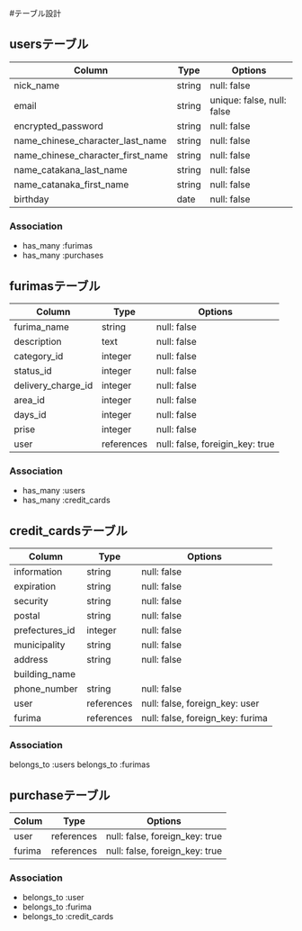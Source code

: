 #テーブル設計

## usersテーブル

| Column                                 | Type        | Options       |
| ---------------------------------------| ----------- | ------------- |
| nick_name                              | string      | null: false   |
| email                                  | string      | unique: false, null: false |
| encrypted_password                     | string      | null: false   |
| name_chinese_character_last_name       | string      | null: false   |
| name_chinese_character_first_name      | string      | null: false   |
| name_catakana_last_name                | string      | null: false   |
| name_catanaka_first_name               | string      | null: false   |
| birthday                               | date        | null: false   |

### Association

- has_many :furimas
- has_many :purchases

##  furimasテーブル

| Column                       | Type         | Options                         |
| ---------------------------- | ------------ | ------------------------------- |
| furima_name                  | string       | null: false                     |
| description                  | text         | null: false                     |
| category_id                     | integer       | null: false                     |
| status_id                       | integer       | null: false                     |
| delivery_charge_id              | integer       | null: false                     |
| area_id                      | integer      | null: false                     |
| days_id                         | integer       | null: false                     |
| prise                        | integer       | null: false                     |
| user                         | references   | null: false, foreigin_key: true |

### Association
- has_many :users
- has_many :credit_cards


## credit_cardsテーブル

| Column                    | Type            | Options                        |
| ------------------------- | --------------- | ------------------------------ |
| information               | string          | null: false                    |
| expiration                | string          | null: false                    |
| security                  | string          | null: false                    |
| postal                    | string          | null: false                    |
| prefectures_id               | integer          | null: false                    |
| municipality              | string          | null: false                    |
| address                   | string          | null: false                    |
| building_name             |                 |                           |
| phone_number              | string          | null: false                    |
| user                      | references      | null: false, foreign_key: user |
| furima                    | references      | null: false, foreign_key: furima |

### Association
belongs_to :users
belongs_to :furimas



## purchaseテーブル

| Colum                     | Type             | Options                        |
| ------------------------- | ---------------- | ------------------------------ |
| user                      | references       | null: false, foreign_key: true |
| furima                    | references       | null: false, foreign_key: true |

### Association
- belongs_to :user
- belongs_to :furima
- belongs_to :credit_cards